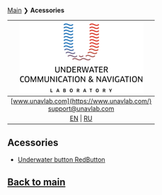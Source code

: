 [Main](/README.md) ❯ **Acessories**

| ![logo](/documentation/sm_logo.png) |
| :---: |
| [www.unavlab.com](https://www.unavlab.com/) <br/> [support@unavlab.com](mailto:support@unavlab.com) |
| [EN](accessories_en.md) \| [RU](accessories_ru.md) |

## Acessories
* [Underwater button RedButton](/documentation/EN/Accessories/RedButton_Specification_en.md)

## [Back to main](README.md)
